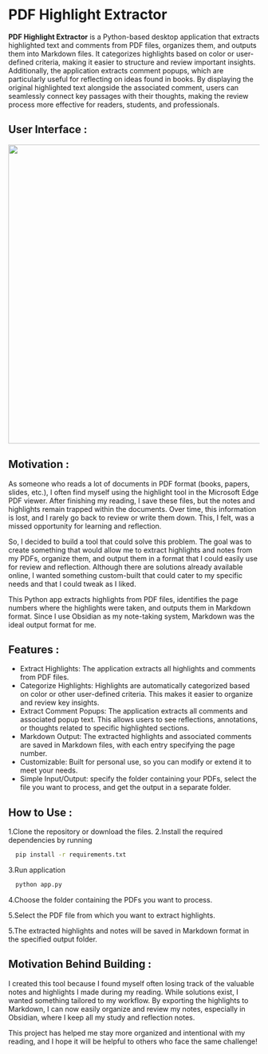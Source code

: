# PDF Highlight Extractor

**PDF Highlight Extractor** is a Python-based desktop application that extracts highlighted text and comments from PDF files, organizes them, and outputs them into Markdown files. It categorizes highlights based on color or user-defined criteria, making it easier to structure and review important insights. Additionally, the application extracts comment popups, which are particularly useful for reflecting on ideas found in books. By displaying the original highlighted text alongside the associated comment, users can seamlessly connect key passages with their thoughts, making the review process more effective for readers, students, and professionals.

## User Interface :
<img src="https://github.com/user-attachments/assets/50adcde5-b5cc-466f-a0ad-d73f082382c0" width="600" />

## Motivation :
As someone who reads a lot of documents in PDF format (books, papers, slides, etc.), 
I often find myself using the highlight tool in the Microsoft Edge PDF viewer. After finishing my reading, 
I save these files, but the notes and highlights remain trapped within the documents. Over time, this information is lost, 
and I rarely go back to review or write them down. This, I felt, was a missed opportunity for learning and reflection.

So, I decided to build a tool that could solve this problem. The goal was to create something that would allow me to extract highlights and notes from my PDFs,
organize them, and output them in a format that I could easily use for review and reflection. Although there are solutions already available online,
I wanted something custom-built that could cater to my specific needs and that I could tweak as I liked.

This Python app extracts highlights from PDF files, identifies the page numbers where the highlights were taken, 
and outputs them in Markdown format. Since I use Obsidian as my note-taking system, Markdown was the ideal output format for me.

## Features :
- Extract Highlights: The application extracts all highlights and comments from PDF files.
- Categorize Highlights: Highlights are automatically categorized based on color or other user-defined criteria. This makes it easier to organize and review key insights.
- Extract Comment Popups: The application extracts all comments and associated popup text. This allows users to see reflections, annotations, or thoughts related to specific highlighted sections.
- Markdown Output: The extracted highlights and associated comments are saved in Markdown files, with each entry specifying the page number.
- Customizable: Built for personal use, so you can modify or extend it to meet your needs.
- Simple Input/Output: specify the folder containing your PDFs, select the file you want to process, and get the output in a separate folder.

## How to Use :
1.Clone the repository or download the files.
2.Install the required dependencies by running
```bash
  pip install -r requirements.txt
```
3.Run application
```bash
  python app.py
```

4.Choose the folder containing the PDFs you want to process.

5.Select the PDF file from which you want to extract highlights.

5.The extracted highlights and notes will be saved in Markdown format in the specified output folder.



## Motivation Behind Building :

I created this tool because I found myself often losing track of the valuable notes and highlights I made during my reading.
While solutions exist, I wanted something tailored to my workflow. By exporting the highlights to Markdown,
I can now easily organize and review my notes, especially in Obsidian, where I keep all my study and reflection notes.

This project has helped me stay more organized and intentional with my reading, and I hope it will be helpful to others who face the same challenge!
